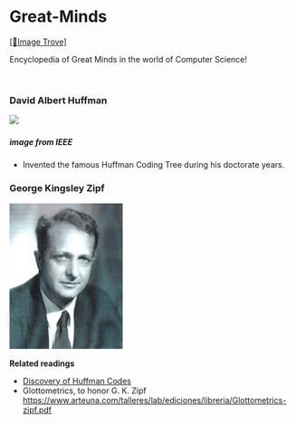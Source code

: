 # Great-Minds

[[🌳Image Trove]](https://github.com/Coding-Forest/Great-Minds/tree/main/images)

Encyclopedia of Great Minds in the world of Computer Science!





<br>

### David Albert Huffman

<img src="https://www.maa.org/sites/default/files/images/upload_library/46/Pengelley_projects/Project-14/huffman_david-99-10-11.jpg" width=200 />  

##### image from IEEE  

- Invented the famous Huffman Coding Tree during his doctorate years.

### George Kingsley Zipf

<img src="https://github.com/Coding-Forest/Great-Minds/blob/main/images/George%20Kingsley%20Zipf.jpeg" width=200 />


**Related readings**

- [Discovery of Huffman Codes](https://www.maa.org/press/periodicals/convergence/discovery-of-huffman-codes)
- Glottometrics, to honor G. K. Zipf https://www.arteuna.com/talleres/lab/ediciones/libreria/Glottometrics-zipf.pdf

